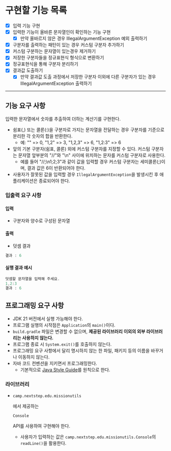 # 구현할 기능 목록

- [x] 입력 기능 구현
- [x] 입력한 기능이 올바른 문자열인이 확인하는 기능 구현
  - [x] 만약 올바르지 않은 경우 IllegalArgumentException 예외 출력하기
- [x] 구분자를 출력하는 패턴이 있는 경우 커스텀 구분자 추가하기
- [x] 커스텀 구분하는 문자열이 있는경우 제거하기
- [x] 저장한 구분자들을 정규표현식 형식으로 변환하기
- [x] 정규표현식을 통해 구분자 분리하기
- [x] 결과값 도출하기
  - [x] 만약 결과값 도출 과정에서 저장한 구분자 이외에 다른 구분자가 있는 경우 IllegalArgumentException 출력하기 

---



## 기능 요구 사항

입력한 문자열에서 숫자를 추출하여 더하는 계산기를 구현한다.

- 쉼표(,) 또는 콜론(:)을 구분자로 가지는 문자열을 전달하는 경우 구분자를 기준으로 분리한 각 숫자의 합을 반환한다.
  - 예: "" => 0, "1,2" => 3, "1,2,3" => 6, "1,2:3" => 6
- 앞의 기본 구분자(쉼표, 콜론) 외에 커스텀 구분자를 지정할 수 있다. 커스텀 구분자는 문자열 앞부분의 "//"와 "\n" 사이에 위치하는 문자를 커스텀 구분자로 사용한다.
  - 예를 들어 "//;\n1;2;3"과 같이 값을 입력할 경우 커스텀 구분자는 세미콜론(;)이며, 결과 값은 6이 반환되어야 한다.
- 사용자가 잘못된 값을 입력할 경우 `IllegalArgumentException`을 발생시킨 후 애플리케이션은 종료되어야 한다.

### 입출력 요구 사항

#### 입력

- 구분자와 양수로 구성된 문자열

#### 출력

- 덧셈 결과

```ada
결과 : 6
```

#### 실행 결과 예시

```ada
덧셈할 문자열을 입력해 주세요.
1,2:3
결과 : 6
```

## 프로그래밍 요구 사항

- JDK 21 버전에서 실행 가능해야 한다.
- 프로그램 실행의 시작점은 `Application`의 `main()`이다.
- `build.gradle` 파일은 변경할 수 없으며, **제공된 라이브러리 이외의 외부 라이브러리는 사용하지 않는다.**
- 프로그램 종료 시 `System.exit()`를 호출하지 않는다.
- 프로그래밍 요구 사항에서 달리 명시하지 않는 한 파일, 패키지 등의 이름을 바꾸거나 이동하지 않는다.
- 자바 코드 컨벤션을 지키면서 프로그래밍한다.
  - 기본적으로 [Java Style Guide](https://github.com/woowacourse/woowacourse-docs/blob/main/styleguide/java)를 원칙으로 한다.

### 라이브러리

- ```
  camp.nextstep.edu.missionutils
  ```

  에서 제공하는

   

  ```
  Console
  ```

   

  API를 사용하여 구현해야 한다.

  - 사용자가 입력하는 값은 `camp.nextstep.edu.missionutils.Console`의 `readLine()`을 활용한다.